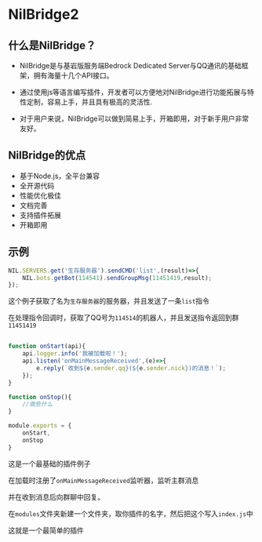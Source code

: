 # NilBridge2

## 什么是NilBridge？

 - NilBridge是与基岩版服务端Bedrock Dedicated Server与QQ通讯的基础框架，拥有海量十几个API接口。

 - 通过使用js等语言编写插件，开发者可以方便地对NilBridge进行功能拓展与特性定制，容易上手，并且具有极高的灵活性.

 - 对于用户来说，NilBridge可以做到简易上手，开箱即用，对于新手用户非常友好。


## NilBridge的优点

   -  基于Node.js，全平台兼容
   - 全开源代码
   - 性能优化极佳
   - 文档完善
   - 支持插件拓展
   - 开箱即用

## 示例
``` js
NIL.SERVERS.get('生存服务器').sendCMD('list',(result)=>{
    NIL.bots.getBot(114541).sendGroupMsg(11451419,result);
});
```

这个例子获取了名为`生存服务器`的服务器，并且发送了一条`list`指令

在处理指令回调时，获取了QQ号为`114514`的机器人，并且发送指令返回到群`11451419`

``` js

function onStart(api){
    api.logger.info('我被加载啦！');
    api.listen('onMainMessageReceived',(e)=>{
        e.reply(`收到${e.sender.qq}(${e.sender.nick})的消息！`);
    });
}

function onStop(){
    //做些什么
}

module.exports = {
    onStart,
    onStop
}

```


这是一个最基础的插件例子

在加载时注册了`onMainMessageReceived`监听器，监听主群消息

并在收到消息后向群聊中回复。

在`modules`文件夹新建一个文件夹，取你插件的名字，然后把这个写入`index.js`中

这就是一个最简单的插件
